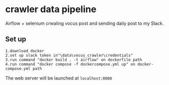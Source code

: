 # crawler data pipeline

Airflow + selenium crwaling vocus post and sending daily post to my Slack.


## Set up

```
1.download docker
2.set up slack token in"\data\vocus_crawler\credentials"
3.run command "docker build . -t airflow" on dockerfile path
4.run command "docker compose -f dockercompose.yml up" on docker-compose.yml path
```
The web server will be launched at `localhost:8080`
